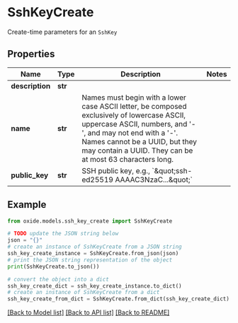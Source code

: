 # SshKeyCreate

Create-time parameters for an `SshKey`

## Properties

Name | Type | Description | Notes
------------ | ------------- | ------------- | -------------
**description** | **str** |  | 
**name** | **str** | Names must begin with a lower case ASCII letter, be composed exclusively of lowercase ASCII, uppercase ASCII, numbers, and &#39;-&#39;, and may not end with a &#39;-&#39;. Names cannot be a UUID, but they may contain a UUID. They can be at most 63 characters long. | 
**public_key** | **str** | SSH public key, e.g., &#x60;\&quot;ssh-ed25519 AAAAC3NzaC...\&quot;&#x60; | 

## Example

```python
from oxide.models.ssh_key_create import SshKeyCreate

# TODO update the JSON string below
json = "{}"
# create an instance of SshKeyCreate from a JSON string
ssh_key_create_instance = SshKeyCreate.from_json(json)
# print the JSON string representation of the object
print(SshKeyCreate.to_json())

# convert the object into a dict
ssh_key_create_dict = ssh_key_create_instance.to_dict()
# create an instance of SshKeyCreate from a dict
ssh_key_create_from_dict = SshKeyCreate.from_dict(ssh_key_create_dict)
```
[[Back to Model list]](../README.md#documentation-for-models) [[Back to API list]](../README.md#documentation-for-api-endpoints) [[Back to README]](../README.md)


